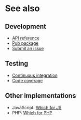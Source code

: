 # See also

## Development
- [API reference](https://api.belin.io/where.dart)
- [Pub package](https://pub.dev/packages/where)
- [Submit an issue](https://git.belin.io/cedx/where.dart/issues)

## Testing
- [Continuous integration](https://github.com/cedx/where.dart/actions)
- [Code coverage](https://coveralls.io/github/cedx/where.dart)

## Other implementations
- JavaScript: [Which for JS](https://docs.belin.io/which.js)
- PHP: [Which for PHP](https://docs.belin.io/which.php)
